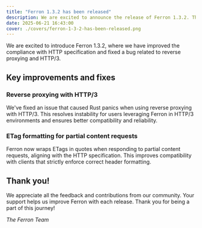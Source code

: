 ```yaml
---
title: "Ferron 1.3.2 has been released"
description: We are excited to announce the release of Ferron 1.3.2. This release brings better compliance with HTTP and a fix related to reverse proxying and HTTP/3.
date: 2025-06-21 16:43:00
cover: ./covers/ferron-1-3-2-has-been-released.png
---
```


We are excited to introduce Ferron 1.3.2, where we have improved the compliance with HTTP specification and fixed a bug related to reverse proxying and HTTP/3.

## Key improvements and fixes

### Reverse proxying with HTTP/3

We've fixed an issue that caused Rust panics when using reverse proxying with HTTP/3. This resolves instability for users leveraging Ferron in HTTP/3 environments and ensures better compatibility and reliability.

### ETag formatting for partial content requests

Ferron now wraps ETags in quotes when responding to partial content requests, aligning with the HTTP specification. This improves compatibility with clients that strictly enforce correct header formatting.

## Thank you!

We appreciate all the feedback and contributions from our community. Your support helps us improve Ferron with each release. Thank you for being a part of this journey!

_The Ferron Team_
